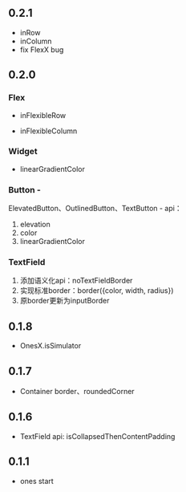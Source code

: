 ## 0.2.1

* inRow
* inColumn
* fix FlexX bug

## 0.2.0

### Flex

* inFlexibleRow
  
* inFlexibleColumn

### Widget

* linearGradientColor

### Button -

ElevatedButton、OutlinedButton、TextButton - api：

1. elevation
2. color
3. linearGradientColor

### TextField

1. 添加语义化api：noTextFieldBorder
2. 实现标准border：border({color, width, radius})
3. 原border更新为inputBorder

## 0.1.8

* OnesX.isSimulator

## 0.1.7

* Container border、roundedCorner

## 0.1.6

* TextField api: isCollapsedThenContentPadding

## 0.1.1

* ones start
